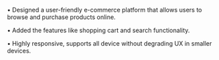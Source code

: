 • Designed a user-friendly e-commerce platform that allows users to browse and purchase products online.

• Added the features like shopping cart and search functionality.

• Highly responsive, supports all device without degrading UX in smaller devices.
